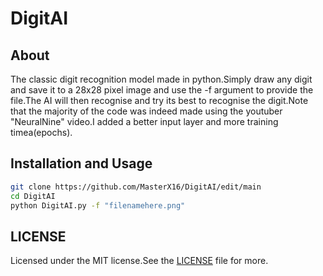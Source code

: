# DigitAI

## About
The classic digit recognition model made in python.Simply draw any digit and save it to a 28x28 pixel image and use the -f argument to provide the file.The AI will then recognise and try its best to recognise the digit.Note that the majority of the code was indeed made using the youtuber "NeuralNine" video.I added a better input layer and more training timea(epochs).

## Installation and Usage
``` bash
git clone https://github.com/MasterX16/DigitAI/edit/main
cd DigitAI
python DigitAI.py -f "filenamehere.png"
```

## LICENSE
Licensed under the MIT license.See the [LICENSE](https://github.com/MasterX16/DigitAI/edit/main/LICENSE) file for more.
